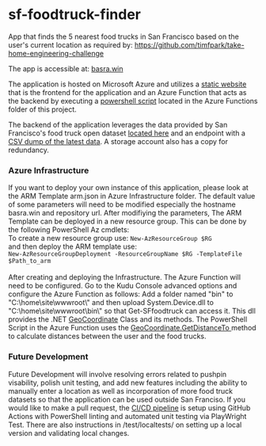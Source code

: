 # sf-foodtruck-finder
App that finds the 5 nearest food trucks in San Francisco based on the user's current location as required by: 
https://github.com/timfpark/take-home-engineering-challenge

The app is accessible at: <a href="https://basra.win">basra.win</a>

The application is hosted on Microsoft Azure and utilizes a <a href="https://github.com/jsbasra/sf-foodtruck-finder/blob/main/web/index.html">static website</a> that is the frontend for the application and an Azure Function that acts as the backend by executing a <a href="https://github.com/jsbasra/sf-foodtruck-finder/blob/main/AzureFunctions/GetSF-foodtrucks/Get-SFFoodTrucks/run.ps1">powershell script</a> located in the Azure Functions folder of this project. 

The backend of the application leverages the data provided by San Francisco's food truck open dataset <a href="https://data.sfgov.org/Economy-and-Community/Mobile-Food-Facility-Permit/rqzj-sfat/data" rel="nofollow">located here</a> and an endpoint with a <a href="https://data.sfgov.org/api/views/rqzj-sfat/rows.csv" rel="nofollow">CSV dump of the latest data</a>. A storage account also has a copy for redundancy. 

<h3>Azure Infrastructure</h3>
If you want to deploy your own instance of this application, please look at the ARM Template arm.json in Azure Infrastructure folder. The default value of some parameters will need to be modified especially the hostname basra.win and repository url. After modifiying the parameters, The ARM Template can be deployed in a new resource group. This can be done by the following PowerShell Az cmdlets: <br>
To create a new resource group use: <code>New-AzResourceGroup $RG</code> <br>
and then deploy the ARM template use: <br> <code>New-AzResourceGroupDeployment -ResourceGroupName $RG -TemplateFile $Path_to_arm </code>
<br><br>
After creating and deploying the Infrastructure. The Azure Function will need to be configured. Go to the Kudu Console advanced options and configure the Azure Function as follows:
Add a folder named "bin" to "C:\home\site\wwwroot\" and then upload System.Device.dll to "C:\home\site\wwwroot\bin\" so that Get-SFfoodtruck can access it. This dll provides the .NET <a href="https://docs.microsoft.com/en-us/dotnet/api/system.device.location.geocoordinate?view=netframework-4.8">GeoCoordinate</a> Class and its methods. The PowerShell Script in the Azure Function uses the <a href="https://docs.microsoft.com/en-us/dotnet/api/system.device.location.geocoordinate.getdistanceto?view=netframework-4.8">GeoCoordinate.GetDistanceTo </a> method to calculate distances between the user and the food trucks. 

<h3>Future Development</h3>

Future Development will involve resolving errors related to pushpin visability, polish unit testing, and add new features including the ability to manually enter a location as well as incorporation of more food truck datasets so that the application can be used outside San Franciso. If you would like to make a pull request, the <a href="https://github.com/jsbasra/sf-foodtruck-finder/blob/main/.github/workflows/azure-static-web-apps-lemon-bush-0a315f910.yml">CI/CD pipeline</a> is setup using GitHub Actions with PowerShell linting and automated unit testing via PlayWright Test. There are also instructions in /test/localtests/ on setting up a local version and validating local changes.
